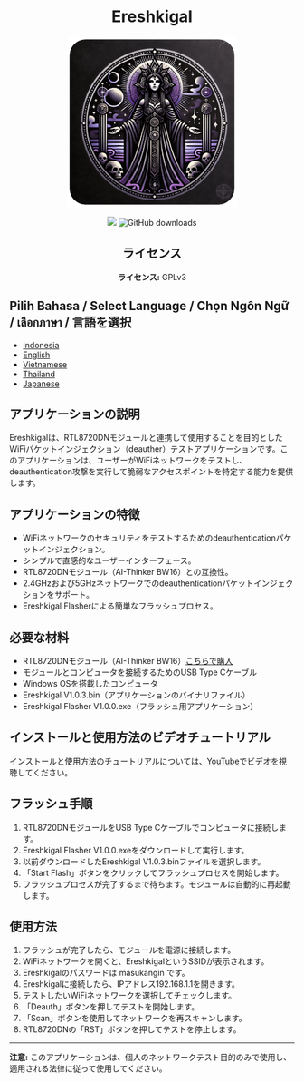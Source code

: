 <h1 align="center">Ereshkigal</h1>

<p align="center">
  <img src="icon.png" alt="Ereshkigal Icon" width="300" height="300" style="object-fit: cover;">
</p>

<p align="center">
  <a href="https://hits.seeyoufarm.com"><img src="https://hits.seeyoufarm.com/api/count/incr/badge.svg?url=https%3A%2F%2Fgithub.com%2FArifmaulanaazis%2FEreshkigal&count_bg=%2379C83D&title_bg=%23555555&icon=&icon_color=%23E7E7E7&title=Total+Viewer&edge_flat=false"/></a>
  <img src="https://img.shields.io/github/downloads/Arifmaulanaazis/Ereshkigal/total?style=flat-square" alt="GitHub downloads"/>
</p>

<h2 align="center">ライセンス</h2>
<p align="center"><strong>ライセンス:</strong> GPLv3</p>

## Pilih Bahasa / Select Language / Chọn Ngôn Ngữ / เลือกภาษา / 言語を選択
- [Indonesia](README.md)
- [English](README-English.md)
- [Vietnamese](README-Vietnam.md)
- [Thailand](README-Thailand.md)
- [Japanese](README-Japanese.md)


## アプリケーションの説明
Ereshkigalは、RTL8720DNモジュールと連携して使用することを目的としたWiFiパケットインジェクション（deauther）テストアプリケーションです。このアプリケーションは、ユーザーがWiFiネットワークをテストし、deauthentication攻撃を実行して脆弱なアクセスポイントを特定する能力を提供します。

## アプリケーションの特徴
- WiFiネットワークのセキュリティをテストするためのdeauthenticationパケットインジェクション。
- シンプルで直感的なユーザーインターフェース。
- RTL8720DNモジュール（AI-Thinker BW16）との互換性。
- 2.4GHzおよび5GHzネットワークでのdeauthenticationパケットインジェクションをサポート。
- Ereshkigal Flasherによる簡単なフラッシュプロセス。

## 必要な材料
- RTL8720DNモジュール（AI-Thinker BW16）[こちらで購入](https://tokopedia.link/1k7qXB2VENb)
- モジュールとコンピュータを接続するためのUSB Type Cケーブル
- Windows OSを搭載したコンピュータ
- Ereshkigal V1.0.3.bin（アプリケーションのバイナリファイル）
- Ereshkigal Flasher V1.0.0.exe（フラッシュ用アプリケーション）

## インストールと使用方法のビデオチュートリアル
インストールと使用方法のチュートリアルについては、[YouTube](https://youtu.be/r1fH1nWJnAg)でビデオを視聴してください。

## フラッシュ手順
1. RTL8720DNモジュールをUSB Type Cケーブルでコンピュータに接続します。
2. Ereshkigal Flasher V1.0.0.exeをダウンロードして実行します。
3. 以前ダウンロードしたEreshkigal V1.0.3.binファイルを選択します。
4. 「Start Flash」ボタンをクリックしてフラッシュプロセスを開始します。
5. フラッシュプロセスが完了するまで待ちます。モジュールは自動的に再起動します。

## 使用方法
1. フラッシュが完了したら、モジュールを電源に接続します。
2. WiFiネットワークを開くと、EreshkigalというSSIDが表示されます。
3. Ereshkigalのパスワードは masukangin です。
4. Ereshkigalに接続したら、IPアドレス192.168.1.1を開きます。
5. テストしたいWiFiネットワークを選択してチェックします。
6. 「Deauth」ボタンを押してテストを開始します。
7. 「Scan」ボタンを使用してネットワークを再スキャンします。
8. RTL8720DNの「RST」ボタンを押してテストを停止します。

---

**注意:** このアプリケーションは、個人のネットワークテスト目的のみで使用し、適用される法律に従って使用してください。
